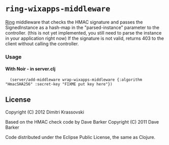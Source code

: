 # `ring-wixapps-middleware`

[Ring](http://github.com/mmcgrana/ring) middleware that checks the HMAC signature and passes the SignedInstance as a hash-map in the "parsed-instance" parameter to the controller.
(this is not yet implemented, you still need to parse the instance in your application right now)
If the signature is not valid, returns 403 to the client without calling the controller.

### Usage

#### With Noir - in server.clj
      (server/add-middleware wrap-wixapps-middleware {:algorithm "HmacSHA256" :secret-key "FIXME put key here"})

## License

Copyright (C) 2012 Dimitri Krassovski

Based on the HMAC check code by Dave Barker
Copyright (C) 2011 Dave Barker


Code distributed under the Eclipse Public License, the same as Clojure.

